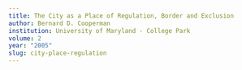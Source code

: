 ```yaml
---
title: The City as a Place of Regulation, Border and Exclusion
author: Bernard D. Cooperman
institution: University of Maryland - College Park
volume: 2
year: "2005"
slug: city-place-regulation
---
```

